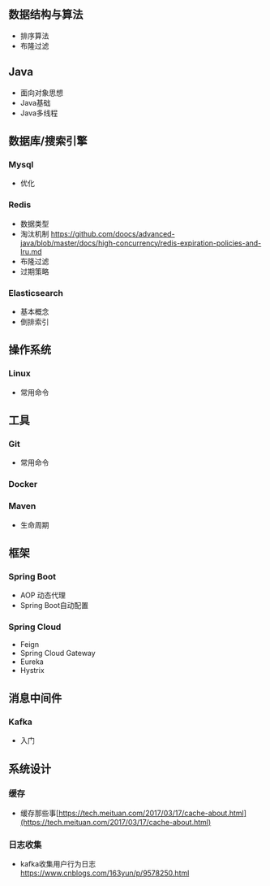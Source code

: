 ## 数据结构与算法
- 排序算法
- 布隆过滤

## Java
- 面向对象思想
- Java基础
- Java多线程

## 数据库/搜索引擎
### Mysql
- 优化
###  Redis
- 数据类型
- 淘汰机制
https://github.com/doocs/advanced-java/blob/master/docs/high-concurrency/redis-expiration-policies-and-lru.md
- 布隆过滤
-  过期策略
###  Elasticsearch
- 基本概念
- 倒排索引

## 操作系统
###  Linux
- 常用命令

## 工具
###  Git
- 常用命令
###  Docker
### Maven
- 生命周期

## 框架
###  Spring Boot
- AOP  动态代理
- Spring Boot自动配置
###  Spring Cloud
- Feign
- Spring Cloud Gateway
- Eureka
- Hystrix

## 消息中间件
###  Kafka
- 入门

## 系统设计
### 缓存
- 缓存那些事[https://tech.meituan.com/2017/03/17/cache-about.html](https://tech.meituan.com/2017/03/17/cache-about.html)
### 日志收集
- kafka收集用户行为日志
https://www.cnblogs.com/163yun/p/9578250.html
